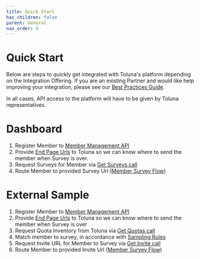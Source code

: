 ```yaml
---
title: Quick Start
has_children: false
parent: General
nav_order: 0
---
```


# Quick Start
Below are steps to quickly get integrated with Toluna's platform depending on the Integration Offering. If you are an existing Partner and would like help improving your integration, please see our [Best Practices Guide](/general/bestpractices.html). 

In all cases, API access to the platform will have to be given by Toluna representatives.


# Dashboard 

1. Register Member to [Member Management API](/membermanagement/v2/add)
2. Provide [End Page Urls](/memberrouting/endpages) to Toluna so we can know where to send the member when Survey is over. 
3. Request Surveys for Member via [Get Surveys call](/dashboard/api/getsurveys)
4. Route Member to provided Survey Url ([Member Survey Flow](/memberrouting/membersurveyflow))

# External Sample

1. Register Member to [Member Management API](/membermanagement/v2/add)
2. Provide [End Page Urls](/memberrouting/endpages) to Toluna so we can know where to send the member when Survey is over
3. Request Quota Inventory from Toluna via  [Get Quotas call](/externalsample/api/getquotas)
4. Match member to survey, in accordance with [Sampling Rules](/externalsample/samplingrules.html)
5. Request Invite URL for Member to Survey via [Get Invite call](/externalsample/api/generateinvite)
6. Route Member to provided Invite Url ([Member Survey Flow](/memberrouting/membersurveyflow))
